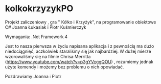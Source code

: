 # kolkokrzyzykPO
Projekt zaliczeniowy , gra " Kółko i Krzyżyk", na programowanie obiektowe C# Joanna Łukasiak i Piotr Kuśmierczyk

Wymagania:
.Net Framework 4

Jest to nasza pierwsza w życiu napisana aplikacja i z pewnością ma dużo niedociągnięć, aczkolwiek staraliśmy się jak najbardziej.
W dużej mierze wzorowaliśmy się na filmie Chrisa Merritta (https://www.youtube.com/watch?v=p3gYVcggQOU) , rozumiemy jednak
użyte komendy i możemy bez problemu o nich opowiadać.

Pozdrawiamy Joanna i Piotr

